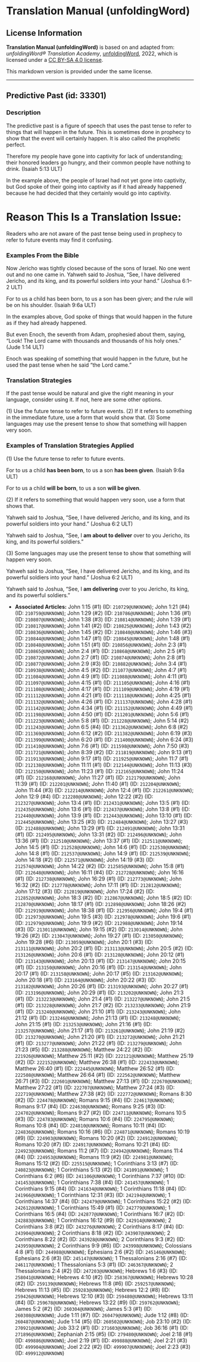 # Translation Manual (unfoldingWord)

## License Information

**Translation Manual (unfoldingWord)** is based on and adapted from: _unfoldingWord® Translation Academy_, [unfoldingWord](https://unfoldingword.org/utw), 2022, which is licensed under a [CC BY-SA 4.0 license](https://creativecommons.org/licenses/by-sa/4.0/legalcode.en).

This markdown version is provided under the same license.



--------------------------------

## Predictive Past (id: 33301)

### Description

The predictive past is a figure of speech that uses the past tense to refer to things that will happen in the future. This is sometimes done in prophecy to show that the event will certainly happen. It is also called the prophetic perfect.

Therefore my people have gone into captivity for lack of understanding; their honored leaders go hungry, and their common people have nothing to drink. (Isaiah 5:13 ULT)

In the example above, the people of Israel had not yet gone into captivity, but God spoke of their going into captivity as if it had already happened because he had decided that they certainly would go into captivity.

Reason This Is a Translation Issue:
===================================

Readers who are not aware of the past tense being used in prophecy to refer to future events may find it confusing.

### Examples From the Bible

Now Jericho was tightly closed because of the sons of Israel. No one went out and no one came in. Yahweh said to Joshua, “See, I have delivered Jericho, and its king, and its powerful soldiers into your hand.” (Joshua 6:1–2 ULT)

For to us a child has been born, to us a son has been given; and the rule will be on his shoulder. (Isaiah 9:6a ULT)

In the examples above, God spoke of things that would happen in the future as if they had already happened.

But even Enoch, the seventh from Adam, prophesied about them, saying, “Look! The Lord came with thousands and thousands of his holy ones.” (Jude 1:14 ULT)

Enoch was speaking of something that would happen in the future, but he used the past tense when he said “the Lord came.”

### Translation Strategies

If the past tense would be natural and give the right meaning in your language, consider using it. If not, here are some other options.

(1\) Use the future tense to refer to future events. (2\) If it refers to something in the immediate future, use a form that would show that. (3\) Some languages may use the present tense to show that something will happen very soon.

### Examples of Translation Strategies Applied

(1\) Use the future tense to refer to future events.

For to us a child **has been born**, to us a son **has been given**. (Isaiah 9:6a ULT)

For to us a child **will be born**, to us a son **will be given**.

(2\) If it refers to something that would happen very soon, use a form that shows that.

Yahweh said to Joshua, “See, I have delivered Jericho, and its king, and its powerful soldiers into your hand.” (Joshua 6:2 ULT)

Yahweh said to Joshua, “See, I **am about to deliver** over to you Jericho, its king, and its powerful soldiers.”

(3\) Some languages may use the present tense to show that something will happen very soon.

Yahweh said to Joshua, “See, I have delivered Jericho, and its king, and its powerful soldiers into your hand.” (Joshua 6:2 ULT)

Yahweh said to Joshua, “See, I **am delivering** over to you Jericho, its king, and its powerful soldiers.”

* **Associated Articles:** John 1:15 (#1) (ID: `210729@UNKNOWN`); John 1:21 (#4) (ID: `210759@UNKNOWN`); John 1:29 (#2) (ID: `210786@UNKNOWN`); John 1:36 (#1) (ID: `210807@UNKNOWN`); John 1:38 (#3) (ID: `210814@UNKNOWN`); John 1:39 (#1) (ID: `210817@UNKNOWN`); John 1:41 (#2) (ID: `210825@UNKNOWN`); John 1:43 (#2) (ID: `210836@UNKNOWN`); John 1:45 (#2) (ID: `210840@UNKNOWN`); John 1:46 (#3) (ID: `210844@UNKNOWN`); John 1:47 (#1) (ID: `210845@UNKNOWN`); John 1:48 (#1) (ID: `210848@UNKNOWN`); John 1:51 (#1) (ID: `210856@UNKNOWN`); John 2:3 (#1) (ID: `210865@UNKNOWN`); John 2:4 (#1) (ID: `210868@UNKNOWN`); John 2:5 (#1) (ID: `210872@UNKNOWN`); John 2:7 (#1) (ID: `210874@UNKNOWN`); John 2:8 (#1) (ID: `210877@UNKNOWN`); John 2:9 (#3) (ID: `210882@UNKNOWN`); John 3:4 (#1) (ID: `210938@UNKNOWN`); John 4:5 (#2) (ID: `211077@UNKNOWN`); John 4:7 (#1) (ID: `211084@UNKNOWN`); John 4:9 (#1) (ID: `211088@UNKNOWN`); John 4:11 (#1) (ID: `211097@UNKNOWN`); John 4:15 (#1) (ID: `211105@UNKNOWN`); John 4:16 (#1) (ID: `211108@UNKNOWN`); John 4:17 (#1) (ID: `211109@UNKNOWN`); John 4:19 (#1) (ID: `211112@UNKNOWN`); John 4:21 (#1) (ID: `211118@UNKNOWN`); John 4:25 (#1) (ID: `211132@UNKNOWN`); John 4:26 (#1) (ID: `211137@UNKNOWN`); John 4:28 (#1) (ID: `211142@UNKNOWN`); John 4:34 (#1) (ID: `211152@UNKNOWN`); John 4:49 (#1) (ID: `211198@UNKNOWN`); John 4:50 (#1) (ID: `211201@UNKNOWN`); John 5:6 (#1) (ID: `211223@UNKNOWN`); John 5:8 (#1) (ID: `211228@UNKNOWN`); John 5:14 (#2) (ID: `211243@UNKNOWN`); John 6:5 (#4) (ID: `211362@UNKNOWN`); John 6:8 (#2) (ID: `211369@UNKNOWN`); John 6:12 (#2) (ID: `211382@UNKNOWN`); John 6:19 (#3) (ID: `211399@UNKNOWN`); John 6:20 (#1) (ID: `211400@UNKNOWN`); John 6:24 (#3) (ID: `211410@UNKNOWN`); John 7:6 (#1) (ID: `211598@UNKNOWN`); John 7:50 (#3) (ID: `211721@UNKNOWN`); John 8:39 (#2) (ID: `211819@UNKNOWN`); John 9:13 (#1) (ID: `211913@UNKNOWN`); John 9:17 (#1) (ID: `211925@UNKNOWN`); John 11:7 (#1) (ID: `212138@UNKNOWN`); John 11:11 (#1) (ID: `212144@UNKNOWN`); John 11:13 (#3) (ID: `212150@UNKNOWN`); John 11:23 (#1) (ID: `212165@UNKNOWN`); John 11:24 (#1) (ID: `212168@UNKNOWN`); John 11:27 (#1) (ID: `212179@UNKNOWN`); John 11:39 (#1) (ID: `212201@UNKNOWN`); John 11:40 (#1) (ID: `212204@UNKNOWN`); John 11:44 (#3) (ID: `212214@UNKNOWN`); John 12:4 (#1) (ID: `212261@UNKNOWN`); John 12:9 (#4) (ID: `212280@UNKNOWN`); John 12:22 (#2) (ID: `212327@UNKNOWN`); John 13:4 (#1) (ID: `212431@UNKNOWN`); John 13:5 (#1) (ID: `212435@UNKNOWN`); John 13:6 (#1) (ID: `212437@UNKNOWN`); John 13:8 (#1) (ID: `212440@UNKNOWN`); John 13:9 (#1) (ID: `212443@UNKNOWN`); John 13:10 (#1) (ID: `212445@UNKNOWN`); John 13:25 (#3) (ID: `212484@UNKNOWN`); John 13:27 (#3) (ID: `212488@UNKNOWN`); John 13:29 (#1) (ID: `212491@UNKNOWN`); John 13:31 (#1) (ID: `212495@UNKNOWN`); John 13:31 (#2) (ID: `212496@UNKNOWN`); John 13:36 (#1) (ID: `212510@UNKNOWN`); John 13:37 (#1) (ID: `212511@UNKNOWN`); John 14:5 (#1) (ID: `212528@UNKNOWN`); John 14:6 (#1) (ID: `212530@UNKNOWN`); John 14:8 (#1) (ID: `212537@UNKNOWN`); John 14:9 (#1) (ID: `212539@UNKNOWN`); John 14:18 (#2) (ID: `212571@UNKNOWN`); John 14:19 (#3) (ID: `212574@UNKNOWN`); John 14:22 (#2) (ID: `212585@UNKNOWN`); John 15:8 (#1) (ID: `212648@UNKNOWN`); John 16:11 (#4) (ID: `212728@UNKNOWN`); John 16:16 (#1) (ID: `212738@UNKNOWN`); John 16:29 (#1) (ID: `212773@UNKNOWN`); John 16:32 (#2) (ID: `212778@UNKNOWN`); John 17:11 (#1) (ID: `212812@UNKNOWN`); John 17:12 (#3) (ID: `212819@UNKNOWN`); John 17:24 (#2) (ID: `212852@UNKNOWN`); John 18:3 (#2) (ID: `212867@UNKNOWN`); John 18:5 (#2) (ID: `212870@UNKNOWN`); John 18:17 (#1) (ID: `212898@UNKNOWN`); John 18:26 (#2) (ID: `212919@UNKNOWN`); John 18:38 (#1) (ID: `212956@UNKNOWN`); John 19:4 (#1) (ID: `212973@UNKNOWN`); John 19:5 (#3) (ID: `212978@UNKNOWN`); John 19:6 (#1) (ID: `212979@UNKNOWN`); John 19:9 (#2) (ID: `212988@UNKNOWN`); John 19:14 (#3) (ID: `213011@UNKNOWN`); John 19:15 (#2) (ID: `213014@UNKNOWN`); John 19:26 (#2) (ID: `213047@UNKNOWN`); John 19:27 (#1) (ID: `213050@UNKNOWN`); John 19:28 (#6) (ID: `213059@UNKNOWN`); John 20:1 (#3) (ID: `213111@UNKNOWN`); John 20:2 (#1) (ID: `213113@UNKNOWN`); John 20:5 (#2) (ID: `213126@UNKNOWN`); John 20:6 (#1) (ID: `213128@UNKNOWN`); John 20:12 (#1) (ID: `213143@UNKNOWN`); John 20:13 (#1) (ID: `213147@UNKNOWN`); John 20:15 (#1) (ID: `213150@UNKNOWN`); John 20:16 (#1) (ID: `213154@UNKNOWN`); John 20:17 (#1) (ID: `213158@UNKNOWN`); John 20:17 (#5) (ID: `213162@UNKNOWN`); John 20:18 (#1) (ID: `213164@UNKNOWN`); John 20:22 (#3) (ID: `213182@UNKNOWN`); John 20:26 (#1) (ID: `213193@UNKNOWN`); John 20:27 (#1) (ID: `213196@UNKNOWN`); John 20:29 (#1) (ID: `213202@UNKNOWN`); John 21:3 (#1) (ID: `213223@UNKNOWN`); John 21:4 (#1) (ID: `213227@UNKNOWN`); John 21:5 (#1) (ID: `213228@UNKNOWN`); John 21:7 (#2) (ID: `213233@UNKNOWN`); John 21:9 (#1) (ID: `213240@UNKNOWN`); John 21:10 (#1) (ID: `213243@UNKNOWN`); John 21:12 (#1) (ID: `213246@UNKNOWN`); John 21:13 (#1) (ID: `213248@UNKNOWN`); John 21:15 (#1) (ID: `213253@UNKNOWN`); John 21:16 (#1) (ID: `213257@UNKNOWN`); John 21:17 (#1) (ID: `213261@UNKNOWN`); John 21:19 (#2) (ID: `213270@UNKNOWN`); John 21:20 (#1) (ID: `213272@UNKNOWN`); John 21:21 (#1) (ID: `213277@UNKNOWN`); John 21:22 (#1) (ID: `213279@UNKNOWN`); John 21:23 (#5) (ID: `213288@UNKNOWN`); Matthew 24:22 (#2) (ID: `221926@UNKNOWN`); Matthew 25:11 (#2) (ID: `222121@UNKNOWN`); Matthew 25:19 (#2) (ID: `222152@UNKNOWN`); Matthew 26:38 (#1) (ID: `222433@UNKNOWN`); Matthew 26:40 (#1) (ID: `222445@UNKNOWN`); Matthew 26:52 (#1) (ID: `222508@UNKNOWN`); Matthew 26:64 (#1) (ID: `222562@UNKNOWN`); Matthew 26:71 (#3) (ID: `222601@UNKNOWN`); Matthew 27:13 (#1) (ID: `222670@UNKNOWN`); Matthew 27:22 (#1) (ID: `222707@UNKNOWN`); Matthew 27:24 (#3) (ID: `222719@UNKNOWN`); Matthew 27:38 (#2) (ID: `222772@UNKNOWN`); Romans 8:30 (#2) (ID: `224478@UNKNOWN`); Romans 9:15 (#4) (ID: `224617@UNKNOWN`); Romans 9:17 (#4) (ID: `224630@UNKNOWN`); Romans 9:25 (#3) (ID: `224702@UNKNOWN`); Romans 9:27 (#2) (ID: `224711@UNKNOWN`); Romans 10:5 (#3) (ID: `224783@UNKNOWN`); Romans 10:6 (#4) (ID: `224795@UNKNOWN`); Romans 10:8 (#4) (ID: `224810@UNKNOWN`); Romans 10:11 (#4) (ID: `224836@UNKNOWN`); Romans 10:16 (#6) (ID: `224871@UNKNOWN`); Romans 10:19 (#9) (ID: `224903@UNKNOWN`); Romans 10:20 (#2) (ID: `224912@UNKNOWN`); Romans 10:20 (#7) (ID: `224917@UNKNOWN`); Romans 10:21 (#4) (ID: `224923@UNKNOWN`); Romans 11:2 (#7) (ID: `224942@UNKNOWN`); Romans 11:4 (#4) (ID: `224953@UNKNOWN`); Romans 11:9 (#2) (ID: `224981@UNKNOWN`); Romans 15:12 (#2) (ID: `225515@UNKNOWN`); 1 Corinthians 3:13 (#7) (ID: `240823@UNKNOWN`); 1 Corinthians 5:13 (#2) (ID: `241091@UNKNOWN`); 1 Corinthians 6:2 (#6) (ID: `241106@UNKNOWN`); 1 Corinthians 7:37 (#10) (ID: `241453@UNKNOWN`); 1 Corinthians 7:38 (#4) (ID: `241457@UNKNOWN`); 1 Corinthians 9:15 (#4) (ID: `241634@UNKNOWN`); 1 Corinthians 11:18 (#4) (ID: `241966@UNKNOWN`); 1 Corinthians 12:31 (#3) (ID: `242194@UNKNOWN`); 1 Corinthians 14:37 (#4) (ID: `242479@UNKNOWN`); 1 Corinthians 15:22 (#2) (ID: `242612@UNKNOWN`); 1 Corinthians 15:49 (#1) (ID: `242779@UNKNOWN`); 1 Corinthians 16:5 (#4) (ID: `242877@UNKNOWN`); 1 Corinthians 16:7 (#2) (ID: `242883@UNKNOWN`); 1 Corinthians 16:12 (#9) (ID: `242914@UNKNOWN`); 2 Corinthians 3:8 (#2) (ID: `243276@UNKNOWN`); 2 Corinthians 8:17 (#4) (ID: `243904@UNKNOWN`); 2 Corinthians 8:18 (#2) (ID: `243907@UNKNOWN`); 2 Corinthians 8:22 (#2) (ID: `243928@UNKNOWN`); 2 Corinthians 9:3 (#2) (ID: `243959@UNKNOWN`); 2 Corinthians 9:9 (#6) (ID: `243998@UNKNOWN`); Colossians 4:8 (#1) (ID: `244988@UNKNOWN`); Ephesians 2:6 (#2) (ID: `245146@UNKNOWN`); Ephesians 2:6 (#3) (ID: `245147@UNKNOWN`); 1 Thessalonians 2:16 (#7) (ID: `246117@UNKNOWN`); 1 Thessalonians 5:3 (#1) (ID: `246367@UNKNOWN`); 2 Thessalonians 2:4 (#2) (ID: `247203@UNKNOWN`); Hebrews 1:6 (#3) (ID: `258041@UNKNOWN`); Hebrews 4:10 (#2) (ID: `258367@UNKNOWN`); Hebrews 10:28 (#2) (ID: `259139@UNKNOWN`); Hebrews 11:8 (#6) (ID: `259257@UNKNOWN`); Hebrews 11:13 (#5) (ID: `259283@UNKNOWN`); Hebrews 12:2 (#8) (ID: `259426@UNKNOWN`); Hebrews 12:10 (#3) (ID: `259480@UNKNOWN`); Hebrews 13:11 (#4) (ID: `259678@UNKNOWN`); Hebrews 13:22 (#9) (ID: `259762@UNKNOWN`); James 5:2 (#2) (ID: `260304@UNKNOWN`); James 5:3 (#1) (ID: `260308@UNKNOWN`); Jude 1:11 (#7) (ID: `260479@UNKNOWN`); Jude 1:12 (#8) (ID: `260487@UNKNOWN`); Jude 1:14 (#5) (ID: `260502@UNKNOWN`); Job 23:10 (#2) (ID: `270921@UNKNOWN`); Job 33:2 (#1) (ID: `271603@UNKNOWN`); Job 36:16 (#1) (ID: `271896@UNKNOWN`); Zephaniah 2:15 (#5) (ID: `279480@UNKNOWN`); Joel 2:18 (#1) (ID: `499886@UNKNOWN`); Joel 2:19 (#1) (ID: `499888@UNKNOWN`); Joel 2:21 (#3) (ID: `499904@UNKNOWN`); Joel 2:22 (#2) (ID: `499907@UNKNOWN`); Joel 2:23 (#3) (ID: `499912@UNKNOWN`)

